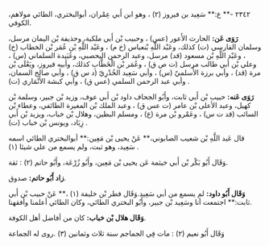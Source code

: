 ٢٣٤٢ -** ع:** سَعِيد بن فيروز (٢) ، وهو ابن أَبي عِمْران، أبوالبختري، الطائي مولاهم، الكوفي.

**رَوَى عَن:** الحارث الأَعور (عس) ، وحبيب بْن أَبي ملكية، وحذيفة بْن اليمان مرسل، وسلمان الفارسي (ت) كذلك، وعَبْد اللَّهِ بْنعباس (خ م) ، وعَبْد اللَّهِ بْن عُمَر بْن الخطاب (خ) ، وعَبْد اللَّهِ بْن مسعود (قد) مرسل، وعبد الرحمن اليحصبي، وعُبَيدة السلماني (س) ، وعلي بْن أَبي طالب مرسل (ت ص ق) ، وعُمَر بْن الْخَطَّابِ كذلك، وأبيه فيروز، ويَعْلَى بْن مرة (قد) ، وأبي برزة الأَسلميّ (س) ، وأبي سَعِيد الخُدْرِيّ (د س ق) ، وأبي صالح السمان، وأبي عبد الرحمن السلمي (عس ق) ، وأبي كبشة الأَنْمَاري (ت) .

**رَوَى عَنه:** حبيب بْن أَبي ثابت، وأَبُو الجحاف داود بْن أَبي عوف، وزيد بْن جبير، وسلمة بْن كهيل، وعبد الأعلى بْن عامر (ت عس ق) ، وعبد الملك بْن المغيرة الطائفي، وعطاء بْن السائب (قد ت س) ، وعَمْرو بْن مرة (ع) ، ومسلم البطين، وهلال بْن خباب، ويزيد بْن أَبي زِيَاد، ويونس بْن خباب (ت) .

قال عَبد اللَّهِ بْن شعيب الصابوني،** عَنْ يحيى بْن مَعِين:** أبوالبختري الطائي اسمه سَعِيد، وهو ثبت، ولم يسمع من علي شيئا (١) .

وَقَال أَبُو بَكْر بْن أَبي خيثمة عَن يحيى بْن مَعِين، وأَبُو زُرْعَة، وأَبُو حاتم (٢) : ثقة.

**زاد أَبُو حاتم:** صدوق.

**وَقَال أَبُو داود:** لم يسمع من أبي سَعِيد.وَقَال فطر بْن خليفة (١) ،** عَنْ حبيب بْن أَبي ثابت:** اجتمعت أنا وسَعِيد بْن جبير، وأَبُو البختري الطائي، وكان الطائي أعلمنا وأفقهنا.

**وَقَال هلال بْن خباب:** كان من أفاضل أهل الكوفة.

وَقَال أَبُو نعيم (٢) : مات فِي الجماجم سنة ثلاث وثمانين (٣) .روى له الجماعة